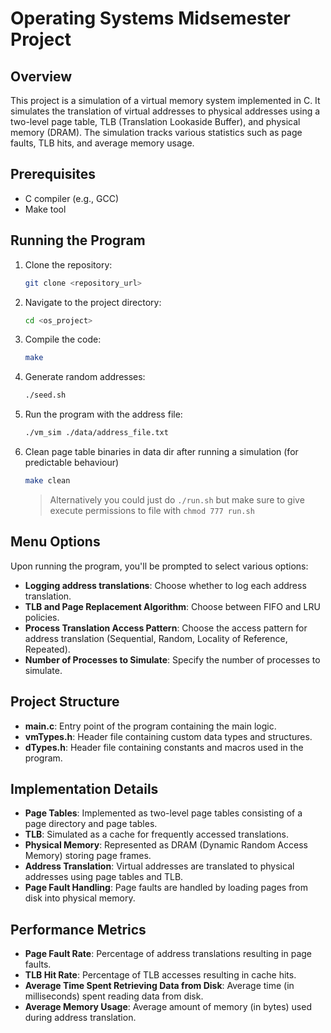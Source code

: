 # Operating Systems Midsemester Project

## Overview

This project is a simulation of a virtual memory system implemented in C. It simulates the translation of virtual addresses to physical addresses using a two-level page table, TLB (Translation Lookaside Buffer), and physical memory (DRAM). The simulation tracks various statistics such as page faults, TLB hits, and average memory usage.

## Prerequisites

- C compiler (e.g., GCC)
- Make tool

## Running the Program

1. Clone the repository:
   ```bash
   git clone <repository_url>
   ```
2. Navigate to the project directory:
   ```bash
   cd <os_project>
   ```
3. Compile the code:
   ```bash
   make
   ```
4. Generate random addresses:
   ```bash
   ./seed.sh
   ```
5. Run the program with the address file:
   ```bash
   ./vm_sim ./data/address_file.txt
   ```
6. Clean page table binaries in data dir after running a simulation (for predictable behaviour)
   ```bash
   make clean
   ```
   > Alternatively you could just do `./run.sh` but make sure to give execute permissions to file with `chmod 777 run.sh`

## Menu Options

Upon running the program, you'll be prompted to select various options:

- **Logging address translations**: Choose whether to log each address translation.
- **TLB and Page Replacement Algorithm**: Choose between FIFO and LRU policies.
- **Process Translation Access Pattern**: Choose the access pattern for address translation (Sequential, Random, Locality of Reference, Repeated).
- **Number of Processes to Simulate**: Specify the number of processes to simulate.

## Project Structure

- **main.c**: Entry point of the program containing the main logic.
- **vmTypes.h**: Header file containing custom data types and structures.
- **dTypes.h**: Header file containing constants and macros used in the program.

## Implementation Details

- **Page Tables**: Implemented as two-level page tables consisting of a page directory and page tables.
- **TLB**: Simulated as a cache for frequently accessed translations.
- **Physical Memory**: Represented as DRAM (Dynamic Random Access Memory) storing page frames.
- **Address Translation**: Virtual addresses are translated to physical addresses using page tables and TLB.
- **Page Fault Handling**: Page faults are handled by loading pages from disk into physical memory.

## Performance Metrics

- **Page Fault Rate**: Percentage of address translations resulting in page faults.
- **TLB Hit Rate**: Percentage of TLB accesses resulting in cache hits.
- **Average Time Spent Retrieving Data from Disk**: Average time (in milliseconds) spent reading data from disk.
- **Average Memory Usage**: Average amount of memory (in bytes) used during address translation.
